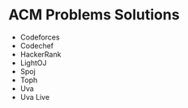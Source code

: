 # ACM Problems Solutions

- Codeforces
- Codechef
- HackerRank
- LightOJ
- Spoj
- Toph
- Uva
- Uva Live
